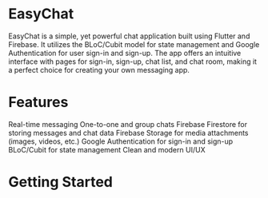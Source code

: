 # EasyChat

EasyChat is a simple, yet powerful chat application built using Flutter and Firebase. It utilizes the BLoC/Cubit model for state management and Google Authentication for user sign-in and sign-up. The app offers an intuitive interface with pages for sign-in, sign-up, chat list, and chat room, making it a perfect choice for creating your own messaging app.

# Features

Real-time messaging
One-to-one and group chats
Firebase Firestore for storing messages and chat data
Firebase Storage for media attachments (images, videos, etc.)
Google Authentication for sign-in and sign-up
BLoC/Cubit for state management
Clean and modern UI/UX

# Getting Started
 
